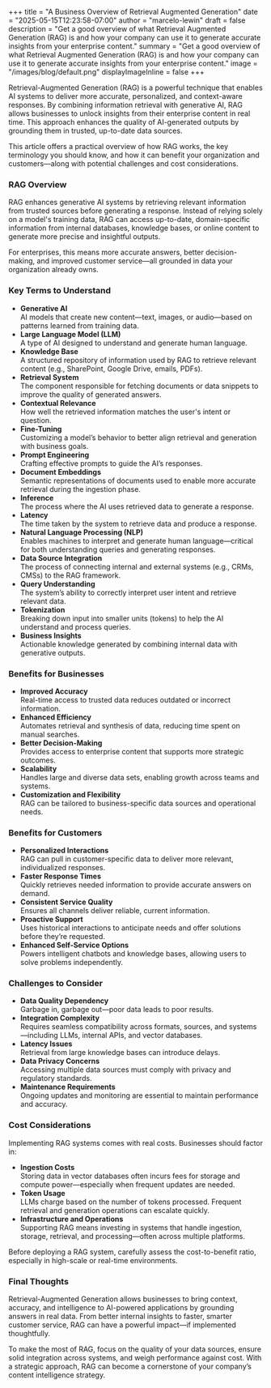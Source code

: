 +++
title = "A Business Overview of Retrieval Augmented Generation"
date = "2025-05-15T12:23:58-07:00"
author = "marcelo-lewin"
draft = false
description = "Get a good overview of what Retrieval Augmented Generation (RAG) is and how your company can use it to generate accurate insights from your enterprise content."
summary = "Get a good overview of what Retrieval Augmented Generation (RAG) is and how your company can use it to generate accurate insights from your enterprise content."
image = "/images/blog/default.png"
displayImageInline = false
+++

Retrieval-Augmented Generation (RAG) is a powerful technique that enables AI systems to deliver more accurate, personalized, and context-aware responses. By combining information retrieval with generative AI, RAG allows businesses to unlock insights from their enterprise content in real time. This approach enhances the quality of AI-generated outputs by grounding them in trusted, up-to-date data sources.

This article offers a practical overview of how RAG works, the key terminology you should know, and how it can benefit your organization and customers—along with potential challenges and cost considerations.

### RAG Overview

RAG enhances generative AI systems by retrieving relevant information from trusted sources before generating a response. Instead of relying solely on a model's training data, RAG can access up-to-date, domain-specific information from internal databases, knowledge bases, or online content to generate more precise and insightful outputs.

For enterprises, this means more accurate answers, better decision-making, and improved customer service—all grounded in data your organization already owns.

### Key Terms to Understand

- **Generative AI**  
  AI models that create new content—text, images, or audio—based on patterns learned from training data.
- **Large Language Model (LLM)**  
  A type of AI designed to understand and generate human language.
- **Knowledge Base**  
  A structured repository of information used by RAG to retrieve relevant content (e.g., SharePoint, Google Drive, emails, PDFs).
- **Retrieval System**  
  The component responsible for fetching documents or data snippets to improve the quality of generated answers.
- **Contextual Relevance**  
  How well the retrieved information matches the user's intent or question.
- **Fine-Tuning**  
  Customizing a model’s behavior to better align retrieval and generation with business goals.
- **Prompt Engineering**  
  Crafting effective prompts to guide the AI’s responses.
- **Document Embeddings**  
  Semantic representations of documents used to enable more accurate retrieval during the ingestion phase.
- **Inference**  
  The process where the AI uses retrieved data to generate a response.
- **Latency**  
  The time taken by the system to retrieve data and produce a response.
- **Natural Language Processing (NLP)**  
  Enables machines to interpret and generate human language—critical for both understanding queries and generating responses.
- **Data Source Integration**  
  The process of connecting internal and external systems (e.g., CRMs, CMSs) to the RAG framework.
- **Query Understanding**  
  The system’s ability to correctly interpret user intent and retrieve relevant data.
- **Tokenization**  
  Breaking down input into smaller units (tokens) to help the AI understand and process queries.
- **Business Insights**  
  Actionable knowledge generated by combining internal data with generative outputs.

### Benefits for Businesses

- **Improved Accuracy**  
  Real-time access to trusted data reduces outdated or incorrect information.
- **Enhanced Efficiency**  
  Automates retrieval and synthesis of data, reducing time spent on manual searches.
- **Better Decision-Making**  
  Provides access to enterprise content that supports more strategic outcomes.
- **Scalability**  
  Handles large and diverse data sets, enabling growth across teams and systems.
- **Customization and Flexibility**  
  RAG can be tailored to business-specific data sources and operational needs.

### Benefits for Customers

- **Personalized Interactions**  
  RAG can pull in customer-specific data to deliver more relevant, individualized responses.
- **Faster Response Times**  
  Quickly retrieves needed information to provide accurate answers on demand.
- **Consistent Service Quality**  
  Ensures all channels deliver reliable, current information.
- **Proactive Support**  
  Uses historical interactions to anticipate needs and offer solutions before they’re requested.
- **Enhanced Self-Service Options**  
  Powers intelligent chatbots and knowledge bases, allowing users to solve problems independently.

### Challenges to Consider

- **Data Quality Dependency**  
  Garbage in, garbage out—poor data leads to poor results.
- **Integration Complexity**  
  Requires seamless compatibility across formats, sources, and systems—including LLMs, internal APIs, and vector databases.
- **Latency Issues**  
  Retrieval from large knowledge bases can introduce delays.
- **Data Privacy Concerns**  
  Accessing multiple data sources must comply with privacy and regulatory standards.
- **Maintenance Requirements**  
  Ongoing updates and monitoring are essential to maintain performance and accuracy.

### Cost Considerations

Implementing RAG systems comes with real costs. Businesses should factor in:

- **Ingestion Costs**  
  Storing data in vector databases often incurs fees for storage and compute power—especially when frequent updates are needed.
- **Token Usage**  
  LLMs charge based on the number of tokens processed. Frequent retrieval and generation operations can escalate quickly.
- **Infrastructure and Operations**  
  Supporting RAG means investing in systems that handle ingestion, storage, retrieval, and processing—often across multiple platforms.

Before deploying a RAG system, carefully assess the cost-to-benefit ratio, especially in high-scale or real-time environments.

### Final Thoughts

Retrieval-Augmented Generation allows businesses to bring context, accuracy, and intelligence to AI-powered applications by grounding answers in real data. From better internal insights to faster, smarter customer service, RAG can have a powerful impact—if implemented thoughtfully.

To make the most of RAG, focus on the quality of your data sources, ensure solid integration across systems, and weigh performance against cost. With a strategic approach, RAG can become a cornerstone of your company’s content intelligence strategy.